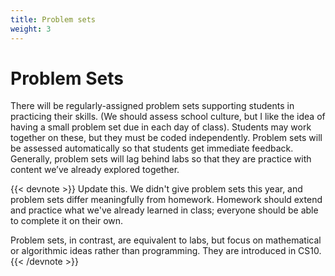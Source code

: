 ```yaml
---
title: Problem sets
weight: 3
---
```


# Problem Sets

There will be regularly-assigned problem sets supporting students in practicing their skills. (We should assess school culture, but I like the idea of having a small problem set due in each day of class). Students may work together on these, but they must be coded independently. Problem sets will be assessed automatically so that students get immediate feedback. Generally, problem sets will lag behind labs so that they are practice with content we’ve already explored together.

{{< devnote >}}
Update this. We didn't give problem sets this year, and problem sets differ
meaningfully from homework. Homework should extend and practice what we've
already learned in class; everyone should be able to complete it on their own. 

Problem sets, in contrast, are equivalent to labs, but focus on mathematical or
algorithmic ideas rather than programming. They are introduced in CS10.
{{< /devnote >}}
